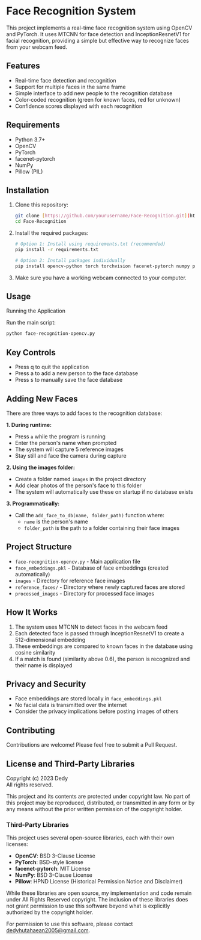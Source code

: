 # Face Recognition System

This project implements a real-time face recognition system using OpenCV and PyTorch. It uses MTCNN for face detection and InceptionResnetV1 for facial recognition, providing a simple but effective way to recognize faces from your webcam feed.

## Features

* Real-time face detection and recognition
* Support for multiple faces in the same frame
* Simple interface to add new people to the recognition database
* Color-coded recognition (green for known faces, red for unknown)
* Confidence scores displayed with each recognition

## Requirements

* Python 3.7+
* OpenCV
* PyTorch
* facenet-pytorch
* NumPy
* Pillow (PIL)

## Installation

1.  Clone this repository:
    ```bash
    git clone [https://github.com/yourusername/Face-Recognition.git](https://github.com/yourusername/Face-Recognition.git)
    cd Face-Recognition
    ```
2.  Install the required packages:
    ```bash
    # Option 1: Install using requirements.txt (recommended)
    pip install -r requirements.txt
    
    # Option 2: Install packages individually
    pip install opencv-python torch torchvision facenet-pytorch numpy pillow
    ```
3.  Make sure you have a working webcam connected to your computer.

## Usage

Running the Application

Run the main script:
```bash
python face-recognition-opencv.py
```

## Key Controls

* Press q to quit the application
* Press a to add a new person to the face database
* Press s to manually save the face database

## Adding New Faces

There are three ways to add faces to the recognition database:

**1. During runtime:**
* Press `a` while the program is running
* Enter the person's name when prompted
* The system will capture 5 reference images
* Stay still and face the camera during capture

**2. Using the images folder:**
* Create a folder named `images` in the project directory
* Add clear photos of the person's face to this folder
* The system will automatically use these on startup if no database exists

**3. Programmatically:**
* Call the `add_face_to_db(name, folder_path)` function where:
    * `name` is the person's name
    * `folder_path` is the path to a folder containing their face images

## Project Structure

* `face-recognition-opencv.py` - Main application file
* `face_embeddings.pkl` - Database of face embeddings (created automatically)
* `images` - Directory for reference face images
* `reference_faces/` - Directory where newly captured faces are stored
* `processed_images` - Directory for processed face images

## How It Works

1.  The system uses MTCNN to detect faces in the webcam feed
2.  Each detected face is passed through InceptionResnetV1 to create a 512-dimensional embedding
3.  These embeddings are compared to known faces in the database using cosine similarity
4.  If a match is found (similarity above 0.6), the person is recognized and their name is displayed

## Privacy and Security

* Face embeddings are stored locally in `face_embeddings.pkl`
* No facial data is transmitted over the internet
* Consider the privacy implications before posting images of others

## Contributing

Contributions are welcome! Please feel free to submit a Pull Request.

## License and Third-Party Libraries

Copyright (c) 2023 Dedy  
All rights reserved.

This project and its contents are protected under copyright law. No part of this project 
may be reproduced, distributed, or transmitted in any form or by any means without the 
prior written permission of the copyright holder.

### Third-Party Libraries

This project uses several open-source libraries, each with their own licenses:

- **OpenCV**: BSD 3-Clause License
- **PyTorch**: BSD-style license
- **facenet-pytorch**: MIT License
- **NumPy**: BSD 3-Clause License
- **Pillow**: HPND License (Historical Permission Notice and Disclaimer)

While these libraries are open source, my implementation and code remain under All Rights Reserved 
copyright. The inclusion of these libraries does not grant permission to use this software beyond 
what is explicitly authorized by the copyright holder.

For permission to use this software, please contact dedyhutahaean2005@gmail.com.